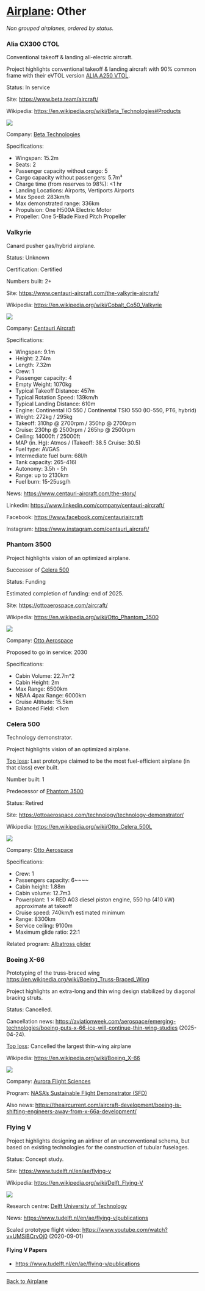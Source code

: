 [Airplane](Airplane.md): Other
==============================

_Non grouped airplanes, ordered by status._



### Alia CX300 CTOL

Conventional takeoff & landing all-electric aircraft.

Project highlights conventional takeoff & landing aircraft with 90% common frame with their eVTOL version [ALIA A250 VTOL](VTOL.md#alia-a250-vtol).

Status: In service

Site: <https://www.beta.team/aircraft/>

Wikipedia: <https://en.wikipedia.org/wiki/Beta_Technologies#Products>

![](https://beta.team/hubfs/BETA%20NYC%20Flyover.jpg)

Company: [Beta Technologies](Company.md#beta-technologies)

Specifications:
- Wingspan: 15.2m
- Seats: 2
- Passenger capacity without cargo: 5
- Cargo capacity without passengers: 5.7m³
- Charge time (from reserves to 98%): <1 hr
- Landing Locations: Airports, Vertiports Airports
- Max Speed: 283km/h
- Max demonstrated range: 336km
- Propulsion: One H500A Electric Motor
- Propeller: One 5-Blade Fixed Pitch Propeller



### Valkyrie

Canard pusher gas/hybrid airplane.

Status: Unknown

Certification: Certified

Numbers built: 2+

Site: <https://www.centauri-aircraft.com/the-valkyrie-aircraft/>

Wikipedia: <https://en.wikipedia.org/wiki/Cobalt_Co50_Valkyrie>

![](https://www.centauri-aircraft.com/wp-content/uploads/2023/12/149_7445s-1.png)

Company: [Centauri Aircraft](Company.md#centauri-aircraft)

Specifications:
- Wingspan: 9.1m
- Height: 2.74m
- Length: 7.32m
- Crew: 1
- Passenger capacity: 4
- Empty Weight: 1070kg
- Typical Takeoff Distance: 457m
- Typical Rotation Speed: 139km/h
- Typical Landing Distance: 610m
- Engine: Continental IO 550 / Continental TSIO 550 (IO-550, PT6, hybrid)
- Weight: 272kg / 295kg
- Takeoff: 310hp @ 2700rpm / 350hp @ 2700rpm
- Cruise: 230hp @ 2500rpm / 265hp @ 2500rpm
- Ceiling: 14000ft / 25000ft
- MAP (in. Hg): Atmos / (Takeoff: 38.5 Cruise: 30.5)
- Fuel type: AVGAS
- Intermediate fuel burn: 68l/h
- Tank capacity: 265-416l
- Autonomy: 3.5h - 5h
- Range: up to 2130km
- Fuel burn: 15-25usg/h

News: <https://www.centauri-aircraft.com/the-story/>

Linkedin: <https://www.linkedin.com/company/centauri-aircraft/>

Facebook: <https://www.facebook.com/centauriaircraft>

Instagram: <https://www.instagram.com/centauri_aircraft/>



### Phantom 3500

Project highlights vision of an optimized airplane.

Successor of [Celera 500](#celera-500)

Status: Funding

Estimated completion of funding: end of 2025.

Site: <https://ottoaerospace.com/aircraft/>

Wikipedia: <https://en.wikipedia.org/wiki/Otto_Phantom_3500>

![](https://ottoaerospace.com/wp-content/uploads/2025/04/p3500-away.webp)

Company: [Otto Aerospace](Company.md#otto-aerospace)

Proposed to go in service: 2030

Specifications:
- Cabin Volume: 22.7m^2
- Cabin Height: 2m
- Max Range: 6500km
- NBAA 4pax Range: 6000km
- Cruise Altitude: 15.5km
- Balanced Field: <1km



### Celera 500

Technology demonstrator.

Project highlights vision of an optimized airplane.

[Top loss](readme.md#top-loss): Last prototype claimed to be the most fuel-efficient airplane (in that class) ever built.

Number built: 1

Predecessor of [Phantom 3500](#phantom-3500)

Status: Retired

Site: <https://ottoaerospace.com/technology/technology-demonstrator/>

Wikipedia: <https://en.wikipedia.org/wiki/Otto_Celera_500L>

![](https://ottoaerospace.com/wp-content/uploads/2025/04/celera-header-scaled-taller.png)

Company: [Otto Aerospace](Company.md#otto-aerospace)

Specifications:
- Crew: 1
- Passengers capacity: 6~~~~
- Cabin height: 1.88m
- Cabin volume: 12.7m3
- Powerplant: 1 × RED A03 diesel piston engine, 550 hp (410 kW) approximate at takeoff
- Cruise speed: 740km/h estimated minimum
- Range: 8300km
- Service ceiling: 9100m
- Maximum glide ratio: 22:1

Related program: [Albatross glider](Program.md#albatross-glider)



### Boeing X-66

Prototyping of the truss-braced wing <https://en.wikipedia.org/wiki/Boeing_Truss-Braced_Wing>

Project highlights an extra-long and thin wing design stabilized by diagonal bracing struts.

Status: Cancelled.

Cancellation news: <https://aviationweek.com/aerospace/emerging-technologies/boeing-puts-x-66-ice-will-continue-thin-wing-studies> (2025-04-24).

[Top loss](readme.md#top-loss): Cancelled the largest thin-wing airplane

Wikipedia: <https://en.wikipedia.org/wiki/Boeing_X-66>

![](https://theaircurrent.com/wp-content/uploads/2024/06/boeing-nasa-x-66-render-cruise-close-2024.jpg)

Company: [Aurora Flight Sciences](Company.md#aurora-flight-sciences)

Program: [NASA’s Sustainable Flight Demonstrator (SFD)](Program.md#nasas-sustainable-flight-demonstrator-sfd)

Also news: <https://theaircurrent.com/aircraft-development/boeing-is-shifting-engineers-away-from-x-66a-development/>



### Flying V

Project highlights designing an airliner of an unconventional schema,
but based on existing technologies for the construction of tubular fuselages.

Status: Concept study.

Site: <https://www.tudelft.nl/en/ae/flying-v>

Wikipedia: <https://en.wikipedia.org/wiki/Delft_Flying-V>

![](https://filelist.tudelft.nl/_processed_/8/1/csm_FlyingV_Isometric_0e518ffdff.png)

Research centre: [Delft University of Technology](ResearchCentre.md#delft-university-of-technology)

News: <https://www.tudelft.nl/en/ae/flying-v/publications>

Scaled prototype flight video: <https://www.youtube.com/watch?v=UMSiBCrvOj0> (2020-09-01)


#### Flying V Papers

- <https://www.tudelft.nl/en/ae/flying-v/publications>



---
[Back to Airplane](Airplane.md)
